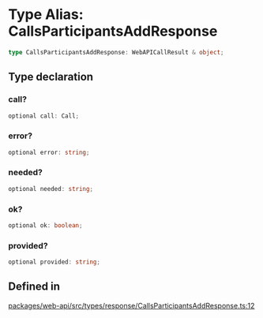 # Type Alias: CallsParticipantsAddResponse

```ts
type CallsParticipantsAddResponse: WebAPICallResult & object;
```

## Type declaration

### call?

```ts
optional call: Call;
```

### error?

```ts
optional error: string;
```

### needed?

```ts
optional needed: string;
```

### ok?

```ts
optional ok: boolean;
```

### provided?

```ts
optional provided: string;
```

## Defined in

[packages/web-api/src/types/response/CallsParticipantsAddResponse.ts:12](https://github.com/slackapi/node-slack-sdk/blob/7b348598b763c2b7545d1042b5f0429775cfa62c/packages/web-api/src/types/response/CallsParticipantsAddResponse.ts#L12)
